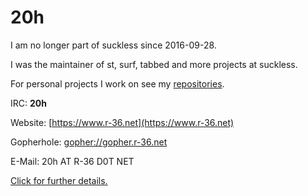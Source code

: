 20h
===

I am no longer part of suckless since 2016-09-28.

I was the maintainer of st, surf, tabbed and more projects at suckless.

For personal projects I work on see my [repositories](https://r-36.net/scm/).

IRC:
__20h__

Website:
[https://www.r-36.net](https://www.r-36.net)

Gopherhole:
[gopher://gopher.r-36.net](gopher://gopher.r-36.net)

E-Mail:
20h AT R-36 D0T NET

[Click for further details.](https://r-36.net/about/)


